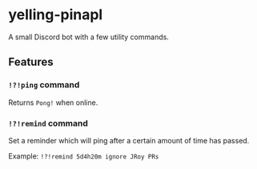 # yelling-pinapl

A small Discord bot with a few utility commands.

## Features

### `!?!ping` command

Returns `Pong!` when online.

### `!?!remind` command

Set a reminder which will ping after a certain amount of time has passed.

Example: `!?!remind 5d4h20m ignore JRoy PRs`
